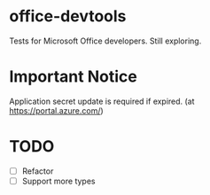 # office-devtools

Tests for Microsoft Office developers. Still exploring.

# Important Notice

Application secret update is required if expired. (at https://portal.azure.com/)

# TODO

- [ ] Refactor
- [ ] Support more types

